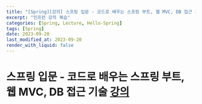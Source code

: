 ```yaml
---
title: "[Spring][강의] 스프링 입문 - 코드로 배우는 스프링 부트, 웹 MVC, DB 접근 기술"
excerpt: "인프런 강의 복습"
categories: [Spring, Lecture, Hello-Spring]
tags: [Spring]
date: 2023-09-20
last_modified_at: 2023-09-20
render_with_liquid: false
---
```


# 스프링 입문 - 코드로 배우는 스프링 부트, 웹 MVC, DB 접근 기술 [강의](https://www.inflearn.com/course/%EC%8A%A4%ED%94%84%EB%A7%81-%EC%9E%85%EB%AC%B8-%EC%8A%A4%ED%94%84%EB%A7%81%EB%B6%80%ED%8A%B8/dashboard) 

